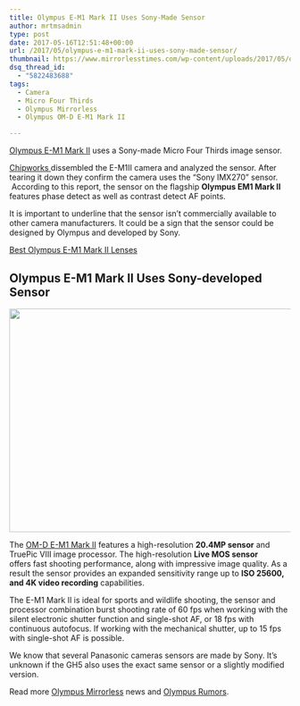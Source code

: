 ```yaml
---
title: Olympus E-M1 Mark II Uses Sony-Made Sensor
author: mrtmsadmin
type: post
date: 2017-05-16T12:51:48+00:00
url: /2017/05/olympus-e-m1-mark-ii-uses-sony-made-sensor/
thumbnail: https://www.mirrorlesstimes.com/wp-content/uploads/2017/05/olympus-e-m1-mark-ii-uses-sony-imx270-sensor.jpg
dsq_thread_id:
  - "5822483688"
tags:
  - Camera
  - Micro Four Thirds
  - Olympus Mirrorless
  - Olympus OM-D E-M1 Mark II

---
```

[Olympus E-M1 Mark II][1] uses a Sony-made Micro Four Thirds image sensor.

<a href="https://chipworks1.force.com/DefaultStore/ccrz__ProductDetails?viewState=DetailView&cartID=&sku=DEF-1703-802&&store=DefaultStore" target="_blank" rel="follow external noopener noreferrer" data-wpel-link="external">Chipworks </a>dissembled the E-M1II camera and analyzed the sensor. After tearing it down they confirm the camera uses the “Sony IMX270” sensor.  According to this report, the sensor on the flagship **Olympus EM1 Mark II** features phase detect as well as contrast detect AF points.

It is important to underline that the sensor isn’t commercially available to other camera manufacturers. It could be a sign that the sensor could be designed by Olympus and developed by Sony.

<a class="btn btn-primary btn-block btn-danger" title="Best Olympus E-M1 Mark II Lenses" href="https://www.dailycameranews.com/2017/02/best-olympus-om-d-e-m1-mark-ii-lenses/" target="“_blank”">Best Olympus E-M1 Mark II Lenses</a><!--more-->

## Olympus E-M1 Mark II Uses Sony-developed Sensor

[<img class="aligncenter size-full wp-image-1112" src="https://i2.wp.com/www.mirrorlesstimes.com/wp-content/uploads/2017/05/olympus-sensor-sony.jpg?resize=600%2C400&#038;ssl=1" alt="" width="600" height="400" srcset="https://i2.wp.com/www.mirrorlesstimes.com/wp-content/uploads/2017/05/olympus-sensor-sony.jpg?w=800&ssl=1 800w, https://i2.wp.com/www.mirrorlesstimes.com/wp-content/uploads/2017/05/olympus-sensor-sony.jpg?resize=300%2C200&ssl=1 300w, https://i2.wp.com/www.mirrorlesstimes.com/wp-content/uploads/2017/05/olympus-sensor-sony.jpg?resize=768%2C512&ssl=1 768w, https://i2.wp.com/www.mirrorlesstimes.com/wp-content/uploads/2017/05/olympus-sensor-sony.jpg?resize=180%2C120&ssl=1 180w" sizes="(max-width: 600px) 100vw, 600px" data-recalc-dims="1" />][2]

The [OM-D E-M1 Mark II][3] features a high-resolution **20.4MP sensor** and TruePic VIII image processor. The high-resolution **Live MOS sensor** offers fast shooting performance, along with impressive image quality. As a result the sensor provides an expanded sensitivity range up to **ISO 25600, and 4K video recording** capabilities.

The E-M1 Mark II is ideal for sports and wildlife shooting, the sensor and processor combination burst shooting rate of 60 fps when working with the silent electronic shutter function and single-shot AF, or 18 fps with continuous autofocus. If working with the mechanical shutter, up to 15 fps with single-shot AF is possible.

We know that several Panasonic cameras sensors are made by Sony. It’s unknown if the GH5 also uses the exact same sensor or a slightly modified version.

Read more [Olympus Mirrorless][4] news and <a href="https://www.dailycameranews.com/tag/olympus-rumors/" target="_blank" rel="noopener">Olympus Rumors</a>.

 [1]: https://www.mirrorlesstimes.com/tags/olympus-om-d-e-m1-mark-ii/
 [2]: https://i2.wp.com/www.mirrorlesstimes.com/wp-content/uploads/2017/05/olympus-sensor-sony.jpg?ssl=1
 [3]: https://www.mirrorlesstimes.com/2016/11/first-olympus-e-m1ii-hands-previews/
 [4]: https://www.mirrorlesstimes.com/tags/olympus-mirrorless/